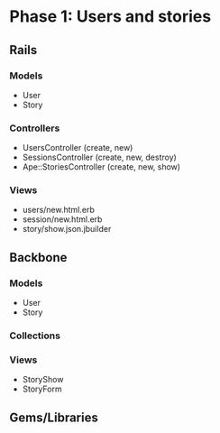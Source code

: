 # Phase 1: Users and stories

## Rails
### Models
* User
* Story

### Controllers
* UsersController (create, new)
* SessionsController (create, new, destroy)
* Ape::StoriesController (create, new, show)

### Views
* users/new.html.erb
* session/new.html.erb
* story/show.json.jbuilder

## Backbone
### Models
* User
* Story

### Collections

### Views
* StoryShow
* StoryForm

## Gems/Libraries
